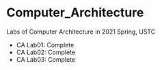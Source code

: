 # Computer_Architecture
Labs of Computer Architecture in 2021 Spring, USTC
* CA Lab01: Complete
* CA Lab02: Complete
* CA Lab03: Complete
